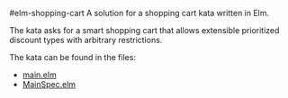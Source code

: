 #elm-shopping-cart
A solution for a shopping cart kata written in Elm.
 
The kata asks for a smart shopping cart that allows extensible 
prioritized discount types with arbitrary restrictions.

The kata can be found in the files:

- [main.elm](./main.elm)
- [MainSpec.elm](./tests/MainSpec.elm)